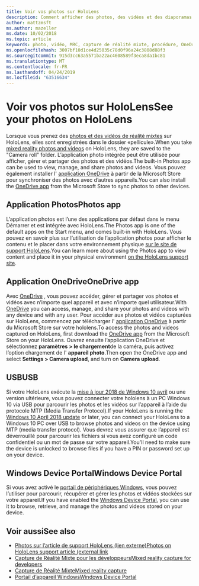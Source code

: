 ```yaml
---
title: Voir vos photos sur HoloLens
description: Comment afficher des photos, des vidéos et des diaporamas sur HoloLens et les placer dans votre environnement physique.
author: mattzmsft
ms.author: mazeller
ms.date: 10/02/2018
ms.topic: article
keywords: photo, vidéo, MRC, capture de réalité mixte, procédure, OneDrive, HoloLens, pin, place, diaporama
ms.openlocfilehash: 3007bf10d1ce4d25035c78d0f96a24c3808d88f3
ms.sourcegitcommit: 915d3cc63a5571ba22ac4608589f3eca8da1bc81
ms.translationtype: MT
ms.contentlocale: fr-FR
ms.lasthandoff: 04/24/2019
ms.locfileid: "63516634"
---
```

# <a name="see-your-photos-on-hololens"></a><span data-ttu-id="075e9-104">Voir vos photos sur HoloLens</span><span class="sxs-lookup"><span data-stu-id="075e9-104">See your photos on HoloLens</span></span>

<span data-ttu-id="075e9-105">Lorsque vous prenez des [photos et des vidéos de réalité mixtes](mixed-reality-capture.md) sur HoloLens, elles sont enregistrées dans le dossier «pellicule».</span><span class="sxs-lookup"><span data-stu-id="075e9-105">When you take [mixed reality photos and videos](mixed-reality-capture.md) on HoloLens, they are saved to the "Camera roll" folder.</span></span> <span data-ttu-id="075e9-106">L’application photo intégrée peut être utilisée pour afficher, gérer et partager des photos et des vidéos.</span><span class="sxs-lookup"><span data-stu-id="075e9-106">The built-in Photos app can be used to view, manage, and share photos and videos.</span></span> <span data-ttu-id="075e9-107">Vous pouvez également installer l' [application OneDrive](https://www.microsoft.com/p/onedrive/9wzdncrfj1p3) à partir de la Microsoft Store pour synchroniser des photos avec d’autres appareils.</span><span class="sxs-lookup"><span data-stu-id="075e9-107">You can also install the [OneDrive app](https://www.microsoft.com/p/onedrive/9wzdncrfj1p3) from the Microsoft Store to sync photos to other devices.</span></span> 

## <a name="photos-app"></a><span data-ttu-id="075e9-108">Application Photos</span><span class="sxs-lookup"><span data-stu-id="075e9-108">Photos app</span></span>

<span data-ttu-id="075e9-109">L’application photos est l’une des applications par défaut dans le menu Démarrer et est intégrée avec HoloLens.</span><span class="sxs-lookup"><span data-stu-id="075e9-109">The Photos app is one of the default apps on the Start menu, and comes built-in with HoloLens.</span></span> <span data-ttu-id="075e9-110">Vous pouvez en savoir plus sur l’utilisation de l’application photos pour afficher le contenu et le placer dans votre environnement physique [sur le site de support HoloLens](https://support.microsoft.com/help/12648).</span><span class="sxs-lookup"><span data-stu-id="075e9-110">You can learn more about using the Photos app to view content and place it in your physical environment [on the HoloLens support site](https://support.microsoft.com/help/12648).</span></span> 

## <a name="onedrive-app"></a><span data-ttu-id="075e9-111">Application OneDrive</span><span class="sxs-lookup"><span data-stu-id="075e9-111">OneDrive app</span></span>

<span data-ttu-id="075e9-112">Avec [OneDrive](https://onedrive.live.com/) , vous pouvez accéder, gérer et partager vos photos et vidéos avec n’importe quel appareil et avec n’importe quel utilisateur.</span><span class="sxs-lookup"><span data-stu-id="075e9-112">With [OneDrive](https://onedrive.live.com/) you can access, manage, and share your photos and videos with any device and with any user.</span></span> <span data-ttu-id="075e9-113">Pour accéder aux photos et vidéos capturées sur HoloLens, commencez par télécharger l' [application OneDrive](https://www.microsoft.com/p/onedrive/9wzdncrfj1p3) à partir du Microsoft Store sur votre hololens.</span><span class="sxs-lookup"><span data-stu-id="075e9-113">To access the photos and videos captured on HoloLens, first download the [OneDrive app](https://www.microsoft.com/p/onedrive/9wzdncrfj1p3) from the Microsoft Store on your HoloLens.</span></span> <span data-ttu-id="075e9-114">Ouvrez ensuite l’application OneDrive et sélectionnez **paramètres > le chargement**de la caméra, puis activez l’option chargement de l' **appareil photo**.</span><span class="sxs-lookup"><span data-stu-id="075e9-114">Then open the OneDrive app and select **Settings > Camera upload**, and turn on **Camera upload**.</span></span>

## <a name="usb"></a><span data-ttu-id="075e9-115">USB</span><span class="sxs-lookup"><span data-stu-id="075e9-115">USB</span></span> 

<span data-ttu-id="075e9-116">Si votre HoloLens exécute la [mise à jour 2018 de Windows 10 avril](release-notes-april-2018.md) ou une version ultérieure, vous pouvez connecter votre hololens à un PC Windows 10 via USB pour parcourir les photos et les vidéos sur l’appareil à l’aide du protocole MTP (Media Transfer Protocol).</span><span class="sxs-lookup"><span data-stu-id="075e9-116">If your HoloLens is running the [Windows 10 April 2018 update](release-notes-april-2018.md) or later, you can connect your HoloLens to a Windows 10 PC over USB to browse photos and videos on the device using MTP (media transfer protocol).</span></span> <span data-ttu-id="075e9-117">Vous devrez vous assurer que l’appareil est déverrouillé pour parcourir les fichiers si vous avez configuré un code confidentiel ou un mot de passe sur votre appareil.</span><span class="sxs-lookup"><span data-stu-id="075e9-117">You'll need to make sure the device is unlocked to browse files if you have a PIN or password set up on your device.</span></span> 

## <a name="windows-device-portal"></a><span data-ttu-id="075e9-118">Windows Device Portal</span><span class="sxs-lookup"><span data-stu-id="075e9-118">Windows Device Portal</span></span>

<span data-ttu-id="075e9-119">Si vous avez activé le [portail de périphériques Windows](using-the-windows-device-portal.md#mixed-reality-capture), vous pouvez l’utiliser pour parcourir, récupérer et gérer les photos et vidéos stockées sur votre appareil.</span><span class="sxs-lookup"><span data-stu-id="075e9-119">If you have enabled the [Windows Device Portal](using-the-windows-device-portal.md#mixed-reality-capture), you can use it to browse, retrieve, and manage the photos and videos stored on your device.</span></span>

## <a name="see-also"></a><span data-ttu-id="075e9-120">Voir aussi</span><span class="sxs-lookup"><span data-stu-id="075e9-120">See also</span></span>

* [<span data-ttu-id="075e9-121">Photos sur l’article de support HoloLens (lien externe)</span><span class="sxs-lookup"><span data-stu-id="075e9-121">Photos on HoloLens support article (external link</span></span>](https://support.microsoft.com/help/12648)
* [<span data-ttu-id="075e9-122">Capture de Réalité Mixte pour les développeurs</span><span class="sxs-lookup"><span data-stu-id="075e9-122">Mixed reality capture for developers</span></span>](mixed-reality-capture-for-developers.md)
* [<span data-ttu-id="075e9-123">Capture de Réalité Mixte</span><span class="sxs-lookup"><span data-stu-id="075e9-123">Mixed reality capture</span></span>](mixed-reality-capture.md)
* [<span data-ttu-id="075e9-124">Portail d’appareil Windows</span><span class="sxs-lookup"><span data-stu-id="075e9-124">Windows Device Portal</span></span>](using-the-windows-device-portal.md)
